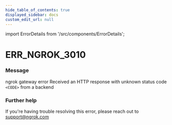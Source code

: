 ```yaml
---
hide_table_of_contents: true
displayed_sidebar: docs
custom_edit_url: null
---
```


import ErrorDetails from '/src/components/ErrorDetails';

# ERR_NGROK_3010

### Message
ngrok gateway error
Received an HTTP response with unknown status code `<CODE>` from a backend

### Further help
If you're having trouble resolving this error, please reach out to [support@ngrok.com](mailto:support@ngrok.com?subject=Help%20with%20ERR_NGROK_3010)

<ErrorDetails error='err_ngrok_3010' />
